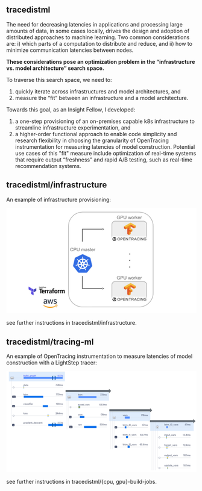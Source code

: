 ## tracedistml

The need for decreasing latencies in applications and processing large amounts of data, in some cases locally, drives the design and adoption of distributed approaches to machine learning. Two common considerations are: i) which parts of a computation to distribute and reduce, and ii) how to minimize communication latencies between nodes.

**These considerations pose an optimization problem in the “infrastructure vs. model architecture” search space.** 

To traverse this search space, we need to:
1) quickly iterate across infrastructures and model architectures, and
2) measure the “fit” between an infrastructure and a model architecture.

Towards this goal, as an Insight Fellow, I developed: 
1) a one-step provisioning of an on-premises capable k8s infrastructure to streamline infrastructure experimentation, and
2) a higher-order functional approach to enable code simplicity and research flexibility in choosing the granularity of OpenTracing instrumentation for measuring latencies of model construction. Potential use cases of this "fit" measure include optimization of real-time systems that require output “freshness” and rapid A/B testing, such as real-time recommendation systems.

## tracedistml/infrastructure

An example of infrastructure provisioning:

![infra_example](https://github.com/alfin3/tracedistml/blob/master/images/infra_image.jpg)

see further instructions in tracedistml/infrastructure.

## tracedistml/tracing-ml

An example of OpenTracing instrumentation to measure latencies of model construction with a LightStep tracer:

![latencies_explorer](https://github.com/alfin3/tracedistml/blob/master/images/latencies_explorer.jpg)

see further instructions in tracedistml/{cpu, gpu}-build-jobs.
